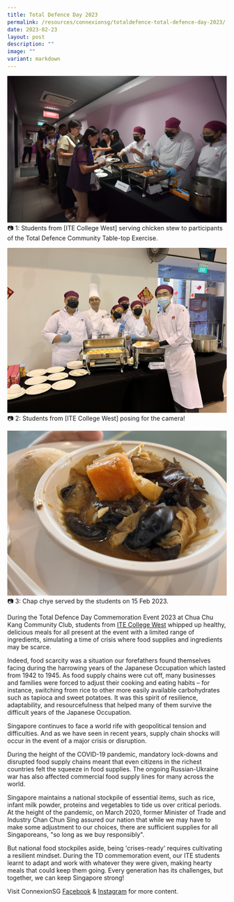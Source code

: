 ```yaml
---
title: Total Defence Day 2023
permalink: /resources/connexionsg/totaldefence-total-defence-day-2023/
date: 2023-02-23
layout: post
description: ""
image: ""
variant: markdown
---
```

![ITE students at table top exercise](/images/connexionsg/2023/ITE_students_1.jpg)
📷 1: Students from [ITE College West] serving chicken stew to participants of the Total Defence Community Table-top Exercise.

![](/images/connexionsg/2023/332828951_738952694613373_2049585539034408156_n.jpeg)
📷 2: Students from [ITE College West] posing for the camera!

![](/images/connexionsg/2023/332553567_572945931563348_3108115166755834539_n.jpeg)
📷 3: Chap chye served by the students on 15 Feb 2023.

During the Total Defence Day Commemoration Event 2023 at Chua Chu Kang Community Club, students from [ITE College West](https://www.facebook.com/itecollegewest?__cft__[0]=AZVZ6QOFX6cTnFxMKIwwQ6CmKzOeTt67wcvEymZZlp1NGE3BAob9EE3MICgtQ3WWObBXh3-8bGfHoeBktgInZNWQaiMXb9W1e8P62LedgCK3CJrPDu5KMqzXbGsAyRUwODSEP0eZHvg1ncRXKO0UXipfYsyrInIuT0-InsopesnFXOZ0YIpbn-9uPg4VJ5ix2vA&__tn__=-]K-R) whipped up healthy, delicious meals for all present at the event with a limited range of ingredients, simulating a time of crisis where food supplies and ingredients may be scarce.

Indeed, food scarcity was a situation our forefathers found themselves facing during the harrowing years of the Japanese Occupation which lasted from 1942 to 1945. As food supply chains were cut off, many businesses and families were forced to adjust their cooking and eating habits – for instance, switching from rice to other more easily available carbohydrates such as tapioca and sweet potatoes. It was this spirit of resilience, adaptability, and resourcefulness that helped many of them survive the difficult years of the Japanese Occupation.

Singapore continues to face a world rife with geopolitical tension and difficulties. And as we have seen in recent years, supply chain shocks will occur in the event of a major crisis or disruption.

During the height of the COVID-19 pandemic, mandatory lock-downs and disrupted food supply chains meant that even citizens in the richest countries felt the squeeze in food supplies. The ongoing Russian-Ukraine war has also affected commercial food supply lines for many across the world.

Singapore maintains a national stockpile of essential items, such as rice, infant milk powder, proteins and vegetables to tide us over critical periods. At the height of the pandemic, on March 2020, former Minister of Trade and Industry Chan Chun Sing assured our nation that while we may have to make some adjustment to our choices, there are sufficient supplies for all Singaporeans, "so long as we buy responsibly".

But national food stockpiles aside, being 'crises-ready' requires cultivating a resilient mindset. During the TD commemoration event, our ITE students learnt to adapt and work with whatever they were given, making hearty meals that could keep them going. Every generation has its challenges, but together, we can keep Singapore strong!



Visit ConnexionSG [Facebook](https://www.facebook.com/ConnexionSG) & [Instagram](https://www.instagram.com/connexionsg/) for more content.